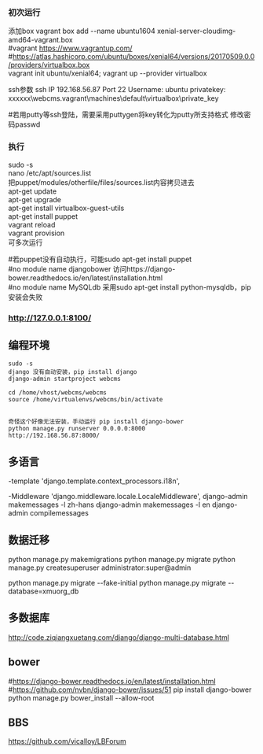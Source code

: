 ### 初次运行
添加box  vagrant box add --name ubuntu1604 xenial-server-cloudimg-amd64-vagrant.box  
#vagrant  https://www.vagrantup.com/  
#https://atlas.hashicorp.com/ubuntu/boxes/xenial64/versions/20170509.0.0/providers/virtualbox.box  
vagrant init ubuntu/xenial64; vagrant up --provider virtualbox  

ssh参数
ssh IP 192.168.56.87 Port 22 
Username: ubuntu 
privatekey: xxxxxx\webcms\.vagrant\machines\default\virtualbox\private_key  

#若用putty等ssh登陆，需要采用puttygen将key转化为putty所支持格式
修改密码passwd


### 执行
sudo -s  
nano /etc/apt/sources.list  
把puppet/modules/otherfile/files/sources.list内容拷贝进去  
apt-get update  
apt-get upgrade  
apt-get install virtualbox-guest-utils  
apt-get install puppet  
vagrant reload  
vagrant provision    
可多次运行  


#若puppet没有自动执行，可能sudo apt-get install puppet  
#no module name djangobower 访问https://django-bower.readthedocs.io/en/latest/installation.html  
#no module name MySQLdb  采用sudo apt-get install python-mysqldb，pip安装会失败  

### http://127.0.0.1:8100/  


## 编程环境
    sudo -s
    django 没有自动安装，pip install django
    django-admin startproject webcms

    cd /home/vhost/webcms/webcms
    source /home/virtualenvs/webcms/bin/activate


    奇怪这个好像无法安装，手动运行 pip install django-bower
    python manage.py runserver 0.0.0.0:8000
    http://192.168.56.87:8000/


## 多语言
-template
    'django.template.context_processors.i18n',

-Middleware
    'django.middleware.locale.LocaleMiddleware',
    django-admin makemessages -l zh-hans
    django-admin makemessages -l en
    django-admin compilemessages

## 数据迁移
python manage.py makemigrations
python manage.py migrate
python manage.py createsuperuser
administrator:super@admin

python manage.py migrate --fake-initial
python manage.py migrate --database=xmuorg_db

## 多数据库
http://code.ziqiangxuetang.com/django/django-multi-database.html


## bower
#https://django-bower.readthedocs.io/en/latest/installation.html
#https://github.com/nvbn/django-bower/issues/51
pip install django-bower
python manage.py bower_install --allow-root

## BBS
https://github.com/vicalloy/LBForum



